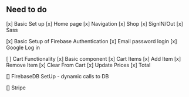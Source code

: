 ## Need to do

[x] Basic Set up
[x] Home page
[x] Navigation
[x] Shop
[x] SignIN/Out
[x] Sass

[x] Basic Setup of Firebase Authentication
[x] Email password login
[x] Google Log in

[ ] Cart Functionality
[x] Basic component
[x] Cart Items
[x] Add Item
[x] Remove Item
[x] Clear From Cart
[x] Update Prices
[x] Total

[] FirebaseDB SetUp - dynamic calls to DB

[] Stripe
